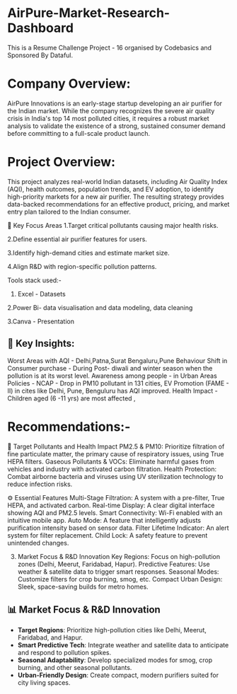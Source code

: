 # AirPure-Market-Research-Dashboard

This is a Resume Challenge Project - 16 organised by Codebasics and Sponsored By Dataful.

# Company Overview:
AirPure Innovations is an early-stage startup developing an air purifier for the Indian market. While the company recognizes the severe air quality crisis in India's top 14 most polluted cities, it requires a robust market analysis to validate the existence of a strong, sustained consumer demand before committing to a full-scale product launch.

# Project Overview:

This project analyzes real-world Indian datasets, including Air Quality Index (AQI), health outcomes, population trends, and EV adoption, to identify high-priority markets for a new air purifier. The resulting strategy provides data-backed recommendations for an effective product, pricing, and market entry plan tailored to the Indian consumer.

🔑 Key Focus Areas
1.Target critical pollutants causing major health risks.

2.Define essential air purifier features for users.

3.Identify high-demand cities and estimate market size.

4.Align R&D with region-specific pollution patterns.

Tools stack used:-
1. Excel - Datasets

2.Power Bi- data visualisation and data modeling, data cleaning

3.Canva - Presentation

## 🧠 Key Insights:

Worst Areas with AQI - Delhi,Patna,Surat Bengaluru,Pune
Behaviour Shift in Consumer purchase  - During Post- diwali and winter season when the pollution is at its worst level.
Awareness among people - in Urban Areas
Policies -  NCAP  - Drop in PM10 pollutant in 131 cities, 
                    EV Promotion (FAME - II) in cites like Delhi, Pune, Benguluru has AQI improved.
Health Impact - Children aged (6 -11 yrs) are most affected , 



# Recommendations:-

🎯 Target Pollutants and Health Impact
PM2.5 & PM10: Prioritize filtration of fine particulate matter, the primary cause of respiratory issues, using True HEPA filters.
Gaseous Pollutants & VOCs: Eliminate harmful gases from vehicles and industry with activated carbon filtration.
Health Protection: Combat airborne bacteria and viruses using UV sterilization technology to reduce infection risks.

 ⚙️ Essential Features
Multi-Stage Filtration: A system with a pre-filter, True HEPA, and activated carbon.
Real-time Display: A clear digital interface showing AQI and PM2.5​ levels.
Smart Connectivity: Wi-Fi enabled with an intuitive mobile app.
Auto Mode: A feature that intelligently adjusts purification intensity based on sensor data.
Filter Lifetime Indicator: An alert system for filter replacement.
Child Lock: A safety feature to prevent unintended changes.

3. Market Focus & R&D Innovation
Key Regions: Focus on high-pollution zones (Delhi, Meerut, Faridabad, Hapur).
Predictive Features: Use weather & satellite data to trigger smart responses.
Seasonal Modes: Customize filters for crop burning, smog, etc.
Compact Urban Design: Sleek, space-saving builds for metro homes.

## 📊 Market Focus & R&D Innovation

- **Target Regions**: Prioritize high-pollution cities like Delhi, Meerut, Faridabad, and Hapur.
- **Smart Predictive Tech**: Integrate weather and satellite data to anticipate and respond to pollution spikes.
- **Seasonal Adaptability**: Develop specialized modes for smog, crop burning, and other seasonal pollutants.
- **Urban-Friendly Design**: Create compact, modern purifiers suited for city living spaces.










